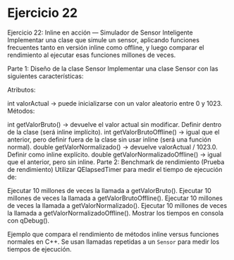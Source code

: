 # Ejercicio 22

Ejercicio 22:
Inline en acción — Simulador de Sensor Inteligente
Implementar una clase que simule un sensor, aplicando funciones frecuentes tanto en versión inline como offline, y luego comparar el rendimiento al ejecutar esas funciones millones de veces.

Parte 1: Diseño de la clase Sensor
Implementar una clase Sensor con las siguientes características:

Atributos:

int valorActual → puede inicializarse con un valor aleatorio entre 0 y 1023.
Métodos:

int getValorBruto() → devuelve el valor actual sin modificar. Definir dentro de la clase (será inline implícito).
int getValorBrutoOffline() → igual que el anterior, pero definir fuera de la clase sin usar inline (será una función normal).
double getValorNormalizado() → devuelve valorActual / 1023.0. Definir como inline explícito.
double getValorNormalizadoOffline() → igual que el anterior, pero sin inline.
Parte 2: Benchmark de rendimiento (Prueba de rendimiento)
Utilizar QElapsedTimer para medir el tiempo de ejecución de:

Ejecutar 10 millones de veces la llamada a getValorBruto().
Ejecutar 10 millones de veces la llamada a getValorBrutoOffline().
Ejecutar 10 millones de veces la llamada a getValorNormalizado().
Ejecutar 10 millones de veces la llamada a getValorNormalizadoOffline().
Mostrar los tiempos en consola con qDebug().

Ejemplo que compara el rendimiento de métodos inline versus funciones normales en C++. Se usan llamadas repetidas a un `Sensor` para medir los tiempos de ejecución.
